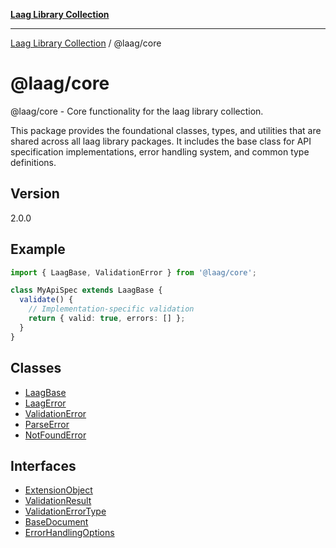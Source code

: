[**Laag Library Collection**](../../README.md)

***

[Laag Library Collection](../../modules.md) / @laag/core

# @laag/core

@laag/core - Core functionality for the laag library collection.

This package provides the foundational classes, types, and utilities that are
shared across all laag library packages. It includes the base class for API
specification implementations, error handling system, and common type definitions.

## Version

2.0.0

## Example

```typescript
import { LaagBase, ValidationError } from '@laag/core';

class MyApiSpec extends LaagBase {
  validate() {
    // Implementation-specific validation
    return { valid: true, errors: [] };
  }
}
```

## Classes

- [LaagBase](classes/LaagBase.md)
- [LaagError](classes/LaagError.md)
- [ValidationError](classes/ValidationError.md)
- [ParseError](classes/ParseError.md)
- [NotFoundError](classes/NotFoundError.md)

## Interfaces

- [ExtensionObject](interfaces/ExtensionObject.md)
- [ValidationResult](interfaces/ValidationResult.md)
- [ValidationErrorType](interfaces/ValidationErrorType.md)
- [BaseDocument](interfaces/BaseDocument.md)
- [ErrorHandlingOptions](interfaces/ErrorHandlingOptions.md)
